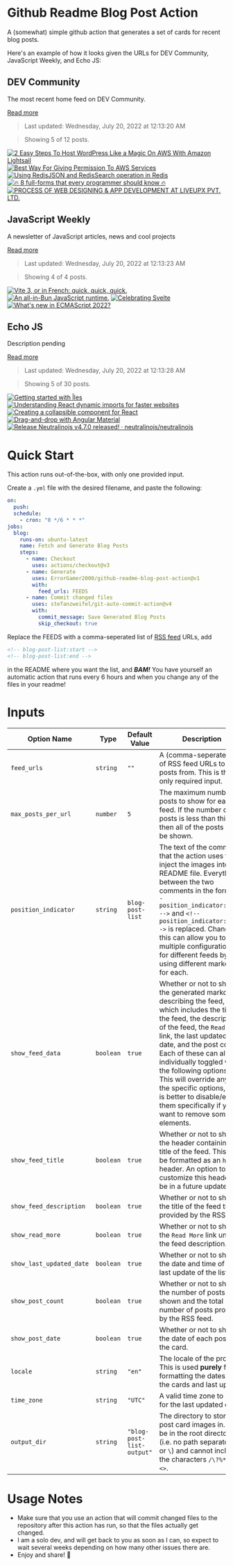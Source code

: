 # Github Readme Blog Post Action

A (somewhat) simple github action that generates a set of cards for recent blog posts.

Here's an example of how it looks given the URLs for DEV Community, JavaScript Weekly, and Echo JS:

<!-- post-list:start -->
## DEV Community

The most recent home feed on DEV Community.

[Read more](https://dev.to)
> Last updated: Wednesday, July 20, 2022 at 12:13:20 AM

> Showing 5 of 12 posts.

[![2 Easy Steps To Host WordPress Like a Magic On AWS With Amazon Lightsail](https://raw.githubusercontent.com/ErrorGamer2000/github-readme-blog-post-action/main/generated_files/DEV_Community/2_Easy_Steps_To_Host_WordPress_Like_a_Magic_On_AWS_With_Amazon_Lightsail.svg)](https://dev.to/aws-builders/2-easy-steps-to-host-wordpress-like-a-magic-on-aws-with-amazon-lightsail-23e2)
[![Best Way For Giving Permission To AWS Services](https://raw.githubusercontent.com/ErrorGamer2000/github-readme-blog-post-action/main/generated_files/DEV_Community/Best_Way_For_Giving_Permission_To_AWS_Services.svg)](https://dev.to/aws-builders/best-way-for-giving-permission-to-aws-services-286m)
[![Using RedisJSON and RedisSearch operation in Redis](https://raw.githubusercontent.com/ErrorGamer2000/github-readme-blog-post-action/main/generated_files/DEV_Community/Using_RedisJSON_and_RedisSearch_operation_in_Redis.svg)](https://dev.to/ishanme/using-redisjson-and-redissearch-operation-in-redis-2ec1)
[![🔥 8 full-forms that every programmer should know 🔥](https://raw.githubusercontent.com/ErrorGamer2000/github-readme-blog-post-action/main/generated_files/DEV_Community/🔥_8_full-forms_that_every_programmer_should_know_🔥.svg)](https://dev.to/devsimc/8-full-forms-that-every-programmer-should-know-1hfd)
[![PROCESS OF WEB DESIGNING & APP DEVELOPMENT AT LIVEUPX PVT. LTD.](https://raw.githubusercontent.com/ErrorGamer2000/github-readme-blog-post-action/main/generated_files/DEV_Community/PROCESS_OF_WEB_DESIGNING___APP_DEVELOPMENT_AT_LIVEUPX_PVT._LTD..svg)](https://dev.to/ammohitchaprana/process-of-web-designing-app-development-at-liveupx-pvt-ltd-421)


## JavaScript Weekly

A newsletter of JavaScript articles, news and cool projects

[Read more](https://javascriptweekly.com/)
> Last updated: Wednesday, July 20, 2022 at 12:13:23 AM

> Showing 4 of 4 posts.

[![Vite 3, or in French: quick, quick, quick.](https://raw.githubusercontent.com/ErrorGamer2000/github-readme-blog-post-action/main/generated_files/JavaScript_Weekly/Vite_3__or_in_French__quick__quick__quick..svg)](https://javascriptweekly.com/issues/598)
[![An all-in-Bun JavaScript runtime.](https://raw.githubusercontent.com/ErrorGamer2000/github-readme-blog-post-action/main/generated_files/JavaScript_Weekly/An_all-in-Bun_JavaScript_runtime..svg)](https://javascriptweekly.com/issues/597)
[![Celebrating Svelte](https://raw.githubusercontent.com/ErrorGamer2000/github-readme-blog-post-action/main/generated_files/JavaScript_Weekly/Celebrating_Svelte.svg)](https://javascriptweekly.com/issues/596)
[![What's new in ECMAScript 2022?](https://raw.githubusercontent.com/ErrorGamer2000/github-readme-blog-post-action/main/generated_files/JavaScript_Weekly/What's_new_in_ECMAScript_2022_.svg)](https://javascriptweekly.com/issues/595)


## Echo JS

Description pending

[Read more](
http://www.echojs.com
)
> Last updated: Wednesday, July 20, 2022 at 12:13:28 AM

> Showing 5 of 30 posts.

[![Getting started with Îles](https://raw.githubusercontent.com/ErrorGamer2000/github-readme-blog-post-action/main/generated_files/_Echo_JS_/Getting_started_with_Îles.svg)](https://blog.openreplay.com/getting-started-with-iles)
[![Understanding React dynamic imports for faster websites](https://raw.githubusercontent.com/ErrorGamer2000/github-readme-blog-post-action/main/generated_files/_Echo_JS_/Understanding_React_dynamic_imports_for_faster_websites.svg)](https://blog.openreplay.com/understanding-react-dynamic-imports-for-faster-websites)
[![Creating a collapsible component for React](https://raw.githubusercontent.com/ErrorGamer2000/github-readme-blog-post-action/main/generated_files/_Echo_JS_/Creating_a_collapsible_component_for_React.svg)](https://blog.openreplay.com/creating-a-collapsible-component-for-react)
[![Drag-and-drop with Angular Material](https://raw.githubusercontent.com/ErrorGamer2000/github-readme-blog-post-action/main/generated_files/_Echo_JS_/Drag-and-drop_with_Angular_Material.svg)](https://blog.openreplay.com/drag-and-drop-with-angular-material)
[![Release Neutralinojs v4.7.0 released! · neutralinojs/neutralinojs](https://raw.githubusercontent.com/ErrorGamer2000/github-readme-blog-post-action/main/generated_files/_Echo_JS_/Release_Neutralinojs_v4.7.0_released!_·_neutralinojs_neutralinojs.svg)](/neutralinojs/neutralinojs/releases/tag/v4.7.0)


<!-- post-list:end -->

# Quick Start

This action runs out-of-the-box, with only one provided input.

Create a `.yml` file with the desired filename, and paste the following:

```yml
on:
  push:
  schedule:
    - cron: "0 */6 * * *"
jobs:
  blog:
    runs-on: ubuntu-latest
    name: Fetch and Generate Blog Posts
    steps:
      - name: Checkout
        uses: actions/checkout@v3
      - name: Generate
        uses: ErrorGamer2000/github-readme-blog-post-action@v1
        with:
          feed_urls: FEEDS
      - name: Commit changed files
        uses: stefanzweifel/git-auto-commit-action@v4
        with:
          commit_message: Save Generated Blog Posts
          skip_checkout: true
```

Replace the FEEDS with a comma-seperated list of [RSS feed](https://rss.com/blog/how-do-rss-feeds-work/) URLs, add

```md
<!-- blog-post-list:start -->
<!-- blog-post-list:end -->
```

in the README where you want the list, and **_BAM!_** You have yourself an automatic action that runs every 6 hours and when you change any of the files in your readme!

# Inputs

<table>
  <thead>
    <tr>
      <th>Option Name</th>
      <th>Type</th>
      <th>Default Value</th>
      <th>Description</th>
    </tr>
  </thead>
  <tbody>
    <tr>
      <td><code>feed_urls</code></td>
      <td><code>string</code></td>
      <td><code>""</code></td>
      <td>A (comma-seperated) list of RSS feed URLs to load posts from. This is the only required input.</td>
    </tr>
    <tr>
      <td><code>max_posts_per_url</code></td>
      <td><code>number</code></td>
      <td><code>5</code></td>
      <td>The maximum number of posts to show for each feed. If the number of posts is less than this, then all of the posts will be shown.</td>
    </tr>
    <tr>
      <td><code>position_indicator</code></td>
      <td><code>string</code></td>
      <td><code>blog-post-list</code></td>
      <td>The text of the comments that the action uses to inject the images into the README file. Everything between the two comments in the form <code>&lt;!-- position_indicator:start --&gt;</code> and <code>&lt;!-- position_indicator:end --&gt;</code> is replaced. Changing this can allow you to use multiple configurations for different feeds by using different markers for each.</td>
    </tr>
    <tr>
      <td><code>show_feed_data</code></td>
      <td><code>boolean</code></td>
      <td><code>true</code></td>
      <td>Whether or not to show the generated markdown describing the feed, which includes the title of the feed, the description of the feed, the <code>Read More</code> link, the last updated date, and the post count. Each of these can also be individually toggled with the following options. This will override any of the specific options, so it is better to disable/enable them specifically if you want to remove some elements.</td>
    </tr>
    <tr>
      <td><code>show_feed_title</code></td>
      <td><code>boolean</code></td>
      <td><code>true</code></td>
      <td>Whether or not to show the header containing the title of the feed. This will be formatted as an <code>h2</code> header. An option to customize this header will be in a future update.</td>
    </tr>
    <tr>
      <td><code>show_feed_description</code></td>
      <td><code>boolean</code></td>
      <td><code>true</code></td>
      <td>Whether or not to show the title of the feed that is provided by the RSS feed.</td>
    </tr>
    <tr>
      <td><code>show_read_more</code></td>
      <td><code>boolean</code></td>
      <td><code>true</code></td>
      <td>Whether or not to show the <code>Read More</code> link under the feed description.</td>
    </tr>
    <tr>
      <td><code>show_last_updated_date</code></td>
      <td><code>boolean</code></td>
      <td><code>true</code></td>
      <td>Whether or not to show the date and time of the last update of the list.</td>
    </tr>
    <tr>
      <td><code>show_post_count</code></td>
      <td><code>boolean</code></td>
      <td><code>true</code></td>
      <td>Whether or not to show the number of posts shown and the total number of posts provided by the RSS feed.</td>
    </tr>
    <tr>
      <td><code>show_post_date</code></td>
      <td><code>boolean</code></td>
      <td><code>true</code></td>
      <td>Whether or not to show the date of each post on the card.</td>
    </tr>
    <tr>
      <td><code>locale</code></td>
      <td><code>string</code></td>
      <td><code>"en"</code></td>
      <td>The locale of the project. This is used <strong>purely</strong> for formatting the dates of the cards and last update.</td>
    </tr>
    <tr>
      <td><code>time_zone</code></td>
      <td><code>string</code></td>
      <td><code>"UTC"</code></td>
      <td>A valid time zone to use for the last updated date.</td>
    </tr>
    <tr>
      <td><code>output_dir</code></td>
      <td><code>string</code></td>
      <td><code>"blog-post-list-output"</code></td>
      <td>The directory to store the post card images in. Must be in the root directory (i.e. no path separators <code>/</code> or <code>\</code>) and cannot include the characters <code>/\?%*:|"&lt;&gt;</code>.</td>
    </tr>
<!--
    <tr>
      <td><code></code></td>
      <td><cde></cde></td>
      <td><code></code></td>
      <td></td>
    </tr>
-->
  </tbody>
</table>

# Usage Notes

- Make sure that you use an action that will commit changed files to the repository after this action has run, so that the files actually get changed.
- I am a solo dev, and will get back to you as soon as I can, so expect to wait several weeks depending on how many other issues there are.
- Enjoy and share! 🤗
